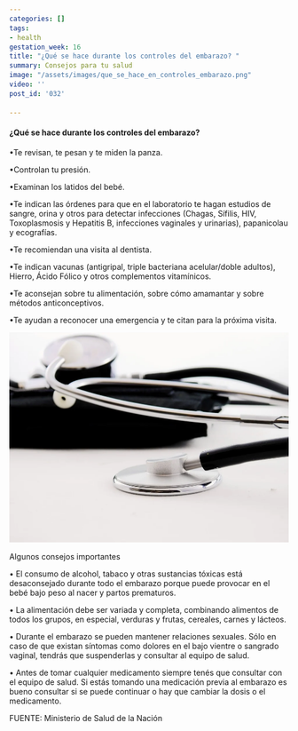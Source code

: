 ```yaml
---
categories: []
tags:
- health
gestation_week: 16
title: "¿Qué se hace durante los controles del embarazo? "
summary: Consejos para tu salud
image: "/assets/images/que_se_hace_en_controles_embarazo.png"
video: ''
post_id: '032'

---
```

#### ¿Qué se hace durante los controles del embarazo?

•Te revisan, te pesan y te miden la panza.

•Controlan tu presión.

•Examinan los latidos del bebé.

•Te indican las órdenes para que en el laboratorio te hagan estudios de sangre, orina y otros para detectar infecciones (Chagas, Sífilis, HIV, Toxoplasmosis y Hepatitis B, infecciones vaginales  y urinarias), papanicolau y ecografías.

•Te recomiendan una visita al dentista.

•Te indican vacunas (antigripal, triple bacteriana acelular/doble adultos), Hierro, Ácido Fólico y otros complementos vitamínicos.

•Te aconsejan sobre tu alimentación, sobre cómo amamantar y sobre métodos anticonceptivos.

•Te ayudan a reconocer una emergencia y te citan para la próxima visita.

![](/assets/images/image887-1.png)

Algunos consejos importantes

• El consumo de alcohol, tabaco y otras sustancias tóxicas está desaconsejado durante todo el embarazo porque puede provocar en el bebé bajo peso al nacer y partos prematuros.

• La alimentación debe ser variada y completa, combinando alimentos de todos los grupos, en especial, verduras y frutas, cereales, carnes y lácteos.

• Durante el embarazo se pueden mantener relaciones sexuales. Sólo en caso de que existan síntomas como dolores en el bajo vientre o sangrado vaginal, tendrás que suspenderlas y consultar al equipo de salud.

• Antes de tomar cualquier medicamento siempre tenés que consultar con el equipo de salud. Si estás tomando una medicación previa al embarazo es bueno consultar si se puede continuar o hay que cambiar la dosis o el medicamento.

FUENTE: Ministerio de Salud de la Nación